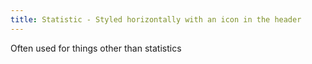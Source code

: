 ```yaml
---
title: Statistic - Styled horizontally with an icon in the header
---
```

Often used for things other than statistics
